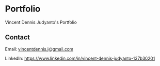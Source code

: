 # Portfolio
Vincent Dennis Judyanto's Portfolio

## Contact
Email: vincentdennis.j@gmail.com

LinkedIn: https://www.linkedin.com/in/vincent-dennis-judyanto-137b30201
